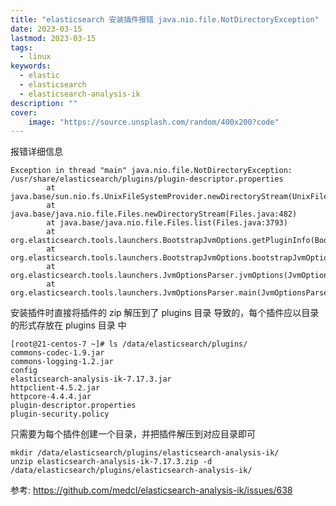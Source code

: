 ```yaml
---
title: "elasticsearch 安装插件报错 java.nio.file.NotDirectoryException" 
date: 2023-03-15
lastmod: 2023-03-15
tags: 
  - linux
keywords:
  - elastic
  - elasticsearch
  - elasticsearch-analysis-ik
description: "" 
cover:
    image: "https://source.unsplash.com/random/400x200?code" 
---
```


报错详细信息

```textile
Exception in thread "main" java.nio.file.NotDirectoryException: /usr/share/elasticsearch/plugins/plugin-descriptor.properties
        at java.base/sun.nio.fs.UnixFileSystemProvider.newDirectoryStream(UnixFileSystemProvider.java:439)
        at java.base/java.nio.file.Files.newDirectoryStream(Files.java:482)
        at java.base/java.nio.file.Files.list(Files.java:3793)
        at org.elasticsearch.tools.launchers.BootstrapJvmOptions.getPluginInfo(BootstrapJvmOptions.java:49)
        at org.elasticsearch.tools.launchers.BootstrapJvmOptions.bootstrapJvmOptions(BootstrapJvmOptions.java:34)
        at org.elasticsearch.tools.launchers.JvmOptionsParser.jvmOptions(JvmOptionsParser.java:137)
        at org.elasticsearch.tools.launchers.JvmOptionsParser.main(JvmOptionsParser.java:86)
```

安装插件时直接将插件的 zip 解压到了 plugins 目录 导致的，每个插件应以目录的形式存放在 plugins 目录 中

```textile
[root@21-centos-7 ~]# ls /data/elasticsearch/plugins/
commons-codec-1.9.jar
commons-logging-1.2.jar
config
elasticsearch-analysis-ik-7.17.3.jar
httpclient-4.5.2.jar
httpcore-4.4.4.jar
plugin-descriptor.properties
plugin-security.policy
```

只需要为每个插件创建一个目录，并把插件解压到对应目录即可

```textile
mkdir /data/elasticsearch/plugins/elasticsearch-analysis-ik/
unzip elasticsearch-analysis-ik-7.17.3.zip -d /data/elasticsearch/plugins/elasticsearch-analysis-ik/
```

参考: <https://github.com/medcl/elasticsearch-analysis-ik/issues/638>
